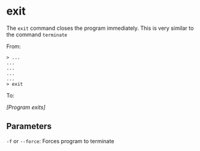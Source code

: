 # exit

The `exit`  command closes the program immediately. This is very similar to the command `terminate`

From:

```
> ...
...
...
...
...
> exit
```

 

To:

*[Program exits]*



## Parameters

`-f` or `--force`: Forces program to terminate

